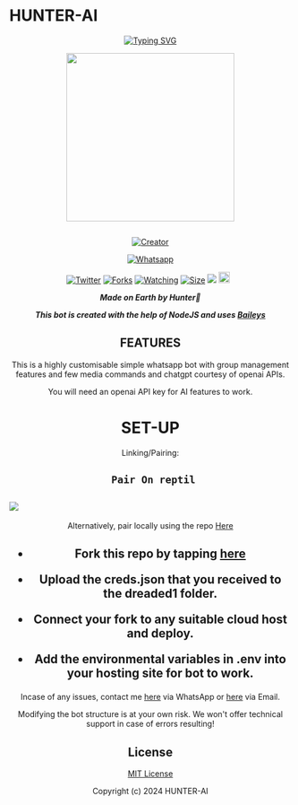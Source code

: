 # HUNTER-AI
<div align="center">
<a href="https://git.io/typing-svg"><img src="https://readme-typing-svg.demolab.com?font=Black+Ops+One&size=50&pause=1000&color=1BAFBAFF&center=true&width=910&height=100&lines=HAIL TO+👑HUNTER-AI;MULTI+DEVICE+WHATSAPP+BOT;CREATED+BY+HUNTER;PUBLIC+RELESED; ...;TEAM HUNTER🏹." alt="Typing SVG" /></a>
  </p>
  
<p align="center">
<img src="https://i.imgur.com/oE6btwC.jpeg" width="300" height="300"/>
</p>
<p align="center">
  <a href="#"><img src="http://readme-typing-svg.herokuapp.com?color=d1fa02&center=true&vCenter=true&multiline=false&lines=HUNTER-AI+WHATSAPP+BOT" alt="">
</p>
<p align="center">
<a href="#"><img title="Creator" src="https://img.shields.io/badge/Creator-Hunter🏹-blue.svg?style=for-the-badge&logo=github"></a>
</p>
<p align="center">
<a href="'https://wa.me/254114660061ʜᴇʟʟᴏ+𝐈𝐭𝐬_𝐒𝐢𝐫𝐦™𝕏 +uko+na+update+yoyote+ya+Hunter+Ai+Mkuu+🥲'"><img title="Whatsapp" src="'https://wa.me/254114660061ʜᴇʟʟᴏ+𝐈𝐭𝐬_𝐒𝐢𝐫𝐦™𝕏 +uko+na+update+ya+Hunter+Ai+Mkuu+🥲'?color=green&style=flat-square"></a>
  
<a href="https://wa.me/254114660061ʜᴇʟʟᴏ+𝐈𝐭𝐬_𝐒𝐢𝐫𝐦™𝕏"><img title="Twitter" src="https://x.com/NSirm5?s=09?color=black&style=flat-square"></a>
<a href="https://github.com/HunterNick2/HUNTER-AI/network/members"><img title="Forks" src="https://img.shields.io/github/fork/HunterNick2/HUNTER-AI?color=yellow&style=flat-square"></a>
<a href="https://github.com/owlai01/CROWN-MD/watchers"><img title="Watching" src="https://img.shields.io/github/watchers/HunterNick2/HUNTER-AI?label=Watchers&color=red&style=flat-square"></a>
<a href="https://github.com/HunterNick2/HUNTER-AI/"><img title="Size" src="https://img.shields.io/github/repo-size/AlipBot/Api-Alpis?style=flat-square&color=darkred"></a>
<a href="https://hits.seeyoufarm.com"><img src="https://hits.seeyoufarm.com/api/count/incr/badge.svg?url=https://github.com/owlai01/Owl-Ai/%2Fhit-counter&count_bg=%2379C83D&title_bg=%23555555&icon=probot.svg&icon_color=%2304FF00&title=hits&edge_flat=false"/></a>
<a href="https://github.com/owlai01/CROWN-MD/graphs/commit-activity"><img height="20" src="https://img.shields.io/badge/Maintained-No-red.svg"></a>&nbsp;&nbsp;
</p>


***Made on Earth by Hunter🏹***


***This bot is created with the help of NodeJS and uses [Baileys](https://github.com/adiwajshing/Baileys)***

## FEATURES
This is a highly customisable simple whatsapp bot with group management features and few media commands and chatgpt courtesy of openai APIs.

You will need an openai API key for AI features to work.

# SET-UP

Linking/Pairing:


## ` Pair On reptil`
<h2 align="left">  <a href="https://replit.com/@dicksonnicky50@gmail.com/HUNTER-AI-Pairing-v6"><img src="https://repl.it/badge/github/quiec/whatsasena" />
</a>
</h2>

Alternatively, pair locally using the repo [Here](https://github.com/Fortunatusmokaya/DREADED-PAIRING)

    
<h2 align="center">   



    
<h2 align="center">   

- Fork this repo by tapping  [here](https://github.com/HunterNick2/HUNTER-AI/fork)


- Upload the creds.json that you received to the dreaded1 folder.

- Connect your fork to any suitable cloud host and deploy.

- Add the environmental variables in .env into your hosting site for bot to work.
</h2>
 
     

    
 



Incase of any issues, contact me  [here](https://wa.me/+254114660061) via WhatsApp or [here](hunternick807@gmail.com) via Email.

Modifying the bot structure is at your own risk. We won't offer technical support in case of errors resulting!


## License

[MIT License](https://https://github.com/HunterNick2/HUNTER-AI/blob/main/LICENSE)

Copyright (c) 2024 HUNTER-AI

